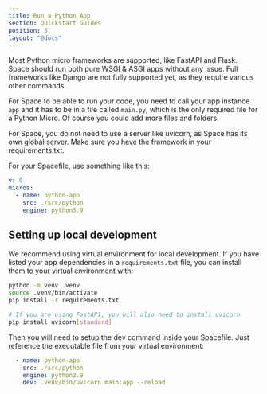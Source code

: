 ```yaml
---
title: Run a Python App
section: Quickstart Guides
position: 5
layout: "@docs"
---
```


Most Python micro frameworks are supported, like FastAPI and Flask. Space should run both pure WSGI & ASGI apps without any issue. Full frameworks like Django are not fully supported yet, as they require various other commands.

For Space to be able to run your code, you need to call your app instance `app` and it has to be in a file called `main.py`, which is the only required file for a Python Micro. Of course you could add more files and folders.

For Space, you do not need to use a server like uvicorn, as Space has its own global server. Make sure you have the framework in your requirements.txt.

For your Spacefile, use something like this:

```yaml
v: 0
micros:
  - name: python-app
    src: ./src/python
    engine: python3.9
```

## Setting up local development

We recommend using virtual environment for local development. If you have listed your app dependencies in a `requirements.txt` file, you can install them to your virtual environment with:

```bash
python -m venv .venv
source .venv/bin/activate
pip install -r requirements.txt

# If you are using FastAPI, you will also need to install uvicorn
pip install uvicorn[standard]
```

Then you will need to setup the dev command inside your Spacefile. Just reference the executable file from your virtual environment:

```yaml
  - name: python-app
    src: ./src/python
    engine: python3.9
    dev: .venv/bin/uvicorn main:app --reload
```
